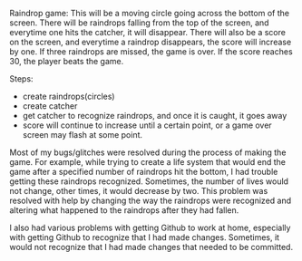 Raindrop game:
  This will be a moving circle going across the bottom of the screen. There will be raindrops falling from the top of the screen, and everytime one hits the catcher, it will disappear. There will also be a score on the screen, and everytime a raindrop disappears, the score will increase by one. If three raindrops are missed, the game is over. If the score reaches 30, the player beats the game.

Steps:
- create raindrops(circles)
- create catcher
- get catcher to recognize raindrops, and once it is caught, it goes away
- score will continue to increase until a certain point, or a game over screen may flash at some point. 

Most of my bugs/glitches were resolved during the process of making the game. For example, while trying to create a life system that would end the game after a specified number of raindrops hit the bottom, I had trouble getting these raindrops recognized. Sometimes, the number of lives would not change, other times, it would decrease by two. This problem was resolved with help by changing the way the raindrops were recognized and altering what happened to the raindrops after they had fallen. 

I also had various problems with getting Github to work at home, especially with getting Github to recognize that I had made changes. Sometimes, it would not recognize that I had made changes that needed to be committed. 
